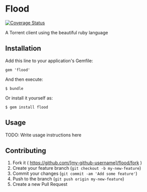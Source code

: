 # Flood

[![Coverage Status](https://coveralls.io/repos/moski/flood/badge.png?branch=master)](https://coveralls.io/r/moski/flood?branch=master)

A Torrent client using the beautiful ruby language

## Installation

Add this line to your application's Gemfile:

    gem 'flood'

And then execute:

    $ bundle

Or install it yourself as:

    $ gem install flood

## Usage

TODO: Write usage instructions here

## Contributing

1. Fork it ( https://github.com/[my-github-username]/flood/fork )
2. Create your feature branch (`git checkout -b my-new-feature`)
3. Commit your changes (`git commit -am 'Add some feature'`)
4. Push to the branch (`git push origin my-new-feature`)
5. Create a new Pull Request
